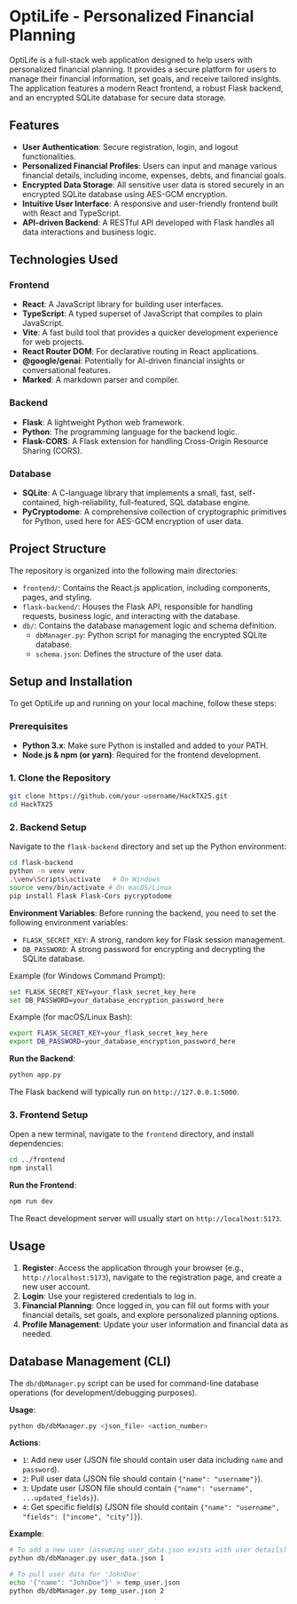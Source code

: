 # OptiLife - Personalized Financial Planning

OptiLife is a full-stack web application designed to help users with personalized financial planning. It provides a secure platform for users to manage their financial information, set goals, and receive tailored insights. The application features a modern React frontend, a robust Flask backend, and an encrypted SQLite database for secure data storage.

## Features

*   **User Authentication**: Secure registration, login, and logout functionalities.
*   **Personalized Financial Profiles**: Users can input and manage various financial details, including income, expenses, debts, and financial goals.
*   **Encrypted Data Storage**: All sensitive user data is stored securely in an encrypted SQLite database using AES-GCM encryption.
*   **Intuitive User Interface**: A responsive and user-friendly frontend built with React and TypeScript.
*   **API-driven Backend**: A RESTful API developed with Flask handles all data interactions and business logic.

## Technologies Used

### Frontend
*   **React**: A JavaScript library for building user interfaces.
*   **TypeScript**: A typed superset of JavaScript that compiles to plain JavaScript.
*   **Vite**: A fast build tool that provides a quicker development experience for web projects.
*   **React Router DOM**: For declarative routing in React applications.
*   **@google/genai**: Potentially for AI-driven financial insights or conversational features.
*   **Marked**: A markdown parser and compiler.

### Backend
*   **Flask**: A lightweight Python web framework.
*   **Python**: The programming language for the backend logic.
*   **Flask-CORS**: A Flask extension for handling Cross-Origin Resource Sharing (CORS).

### Database
*   **SQLite**: A C-language library that implements a small, fast, self-contained, high-reliability, full-featured, SQL database engine.
*   **PyCryptodome**: A comprehensive collection of cryptographic primitives for Python, used here for AES-GCM encryption of user data.

## Project Structure

The repository is organized into the following main directories:

*   `frontend/`: Contains the React.js application, including components, pages, and styling.
*   `flask-backend/`: Houses the Flask API, responsible for handling requests, business logic, and interacting with the database.
*   `db/`: Contains the database management logic and schema definition.
    *   `dbManager.py`: Python script for managing the encrypted SQLite database.
    *   `schema.json`: Defines the structure of the user data.

## Setup and Installation

To get OptiLife up and running on your local machine, follow these steps:

### Prerequisites

*   **Python 3.x**: Make sure Python is installed and added to your PATH.
*   **Node.js & npm (or yarn)**: Required for the frontend development.

### 1. Clone the Repository

```bash
git clone https://github.com/your-username/HackTX25.git
cd HackTX25
```

### 2. Backend Setup

Navigate to the `flask-backend` directory and set up the Python environment:

```bash
cd flask-backend
python -m venv venv
.\venv\Scripts\activate   # On Windows
source venv/bin/activate # On macOS/Linux
pip install Flask Flask-Cors pycryptodome
```

**Environment Variables**:
Before running the backend, you need to set the following environment variables:

*   `FLASK_SECRET_KEY`: A strong, random key for Flask session management.
*   `DB_PASSWORD`: A strong password for encrypting and decrypting the SQLite database.

Example (for Windows Command Prompt):
```bash
set FLASK_SECRET_KEY=your_flask_secret_key_here
set DB_PASSWORD=your_database_encryption_password_here
```
Example (for macOS/Linux Bash):
```bash
export FLASK_SECRET_KEY=your_flask_secret_key_here
export DB_PASSWORD=your_database_encryption_password_here
```

**Run the Backend**:
```bash
python app.py
```
The Flask backend will typically run on `http://127.0.0.1:5000`.

### 3. Frontend Setup

Open a new terminal, navigate to the `frontend` directory, and install dependencies:

```bash
cd ../frontend
npm install
```

**Run the Frontend**:
```bash
npm run dev
```
The React development server will usually start on `http://localhost:5173`.

## Usage

1.  **Register**: Access the application through your browser (e.g., `http://localhost:5173`), navigate to the registration page, and create a new user account.
2.  **Login**: Use your registered credentials to log in.
3.  **Financial Planning**: Once logged in, you can fill out forms with your financial details, set goals, and explore personalized planning options.
4.  **Profile Management**: Update your user information and financial data as needed.

## Database Management (CLI)

The `db/dbManager.py` script can be used for command-line database operations (for development/debugging purposes).

**Usage**:
```bash
python db/dbManager.py <json_file> <action_number>
```

**Actions**:
*   `1`: Add new user (JSON file should contain user data including `name` and `password`).
*   `2`: Pull user data (JSON file should contain `{"name": "username"}`).
*   `3`: Update user (JSON file should contain `{"name": "username", ...updated_fields}`).
*   `4`: Get specific field(s) (JSON file should contain `{"name": "username", "fields": ["income", "city"]}`).

**Example**:
```bash
# To add a new user (assuming user_data.json exists with user details)
python db/dbManager.py user_data.json 1

# To pull user data for 'JohnDoe'
echo '{"name": "JohnDoe"}' > temp_user.json
python db/dbManager.py temp_user.json 2
